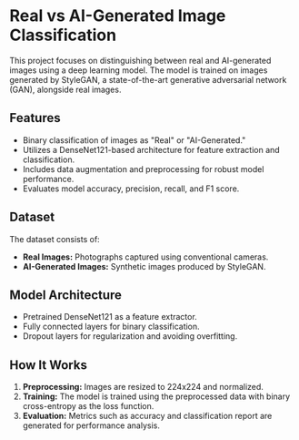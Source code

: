 # Real vs AI-Generated Image Classification

This project focuses on distinguishing between real and AI-generated images using a deep learning model. The model is trained on images generated by StyleGAN, a state-of-the-art generative adversarial network (GAN), alongside real images.

## Features
- Binary classification of images as "Real" or "AI-Generated."
- Utilizes a DenseNet121-based architecture for feature extraction and classification.
- Includes data augmentation and preprocessing for robust model performance.
- Evaluates model accuracy, precision, recall, and F1 score.

## Dataset
The dataset consists of:
- **Real Images:** Photographs captured using conventional cameras.
- **AI-Generated Images:** Synthetic images produced by StyleGAN.

## Model Architecture
- Pretrained DenseNet121 as a feature extractor.
- Fully connected layers for binary classification.
- Dropout layers for regularization and avoiding overfitting.

## How It Works
1. **Preprocessing:** Images are resized to 224x224 and normalized.
2. **Training:** The model is trained using the preprocessed data with binary cross-entropy as the loss function.
3. **Evaluation:** Metrics such as accuracy and classification report are generated for performance analysis.

